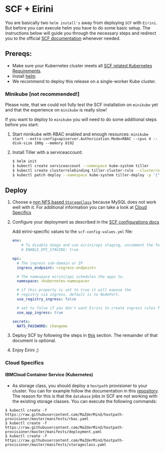 # SCF + Eirini

You are basically two `helm install's` away from deploying `SCF` with `Eirini`. But before you can execute helm you have to do some basic setup. The instructions below will guide you through the necessary steps and redirect you to the official [SCF documentation](https://github.com/SUSE/scf/wiki/How-to-Install-SCF) whenever needed. 

## Prereqs:

- Make sure your Kubernetes cluster meets all [SCF related Kubernetes Requirements](https://github.com/SUSE/scf/wiki/How-to-Install-SCF#requirements-for-kubernetes).
- Install [helm](https://helm.sh/)
- We recommend to deploy this release on a single-worker Kube cluster.

### Minikube [not recommended!]

Please note, that we could not fully test the SCF installation on `minikube` yet and that the experience on `minikube` is really slow! 

If you want to deploy to `minikube` you will need to do some additional steps before you start:

1. Start minikube with RBAC enabled and enough resources: `minikube start --extra-config=apiserver.Authorization.Mode=RBAC --cpus 4 --disk-size 100g --memory 8192`
1. Install Tiller with a serviceaccount:

   ```bash
   $ helm init
   $ kubectl create serviceaccount --namespace kube-system tiller
   $ kubectl create clusterrolebinding tiller-cluster-rule --clusterrole=cluster-admin --serviceaccount=kube-system:tiller
   $ kubectl patch deploy --namespace kube-system tiller-deploy -p '{"spec":{"template":{"spec":{"serviceAccount":"tiller"}}}}'
   ```

## Deploy

1. Choose a [non NFS based `StorageClass`](https://github.com/SUSE/scf/wiki/How-to-Install-SCF#choosing-a-storage-class) because MySQL does not work well with it. For additional information you can take a look at [Cloud Specifics](#cloud-specifics)
1. Configure your deployment as described in the [SCF configurations docs](https://github.com/SUSE/scf/wiki/How-to-Install-SCF#configuring-the-deployment)
   
   Add eirini-specific values to the `scf-config-values.yml` file:

   ```yaml
   env:
	   # To disable diego and use eirini/opi staging, uncomment the following parameter:
	   # ENABLE_OPI_STAGING: true

   opi:
     # The ingress sub-domain or IP
     ingress_endpoint: <ingress-endpoint>

     # The namespace eirini/opi schedules the apps to.
     namespace: <kubernetes-namespace>

     # if this property is set to true it will expose the
     # registry via ingress, default is to NodePort.
     use_registry_ingress: false

     # set to false if you don't want Eirini to create ingress rules for apps
     use_app_ingress: true

   secrets:
     NATS_PASSWORD: changeme
	```

1. Deploy SCF by following the steps in [this](https://github.com/SUSE/scf/wiki/How-to-Install-SCF#deploy-using-helm) section. The remainder of that document is optional.

1. Enjoy Eirini ;)

### Cloud Specifics


#### IBMCloud Container Service (Kubernetes)

- As storage class, you should deploy a `hostpath` provisioner to your cluster. You can for example follow the documentation in this [repository](https://github.com/MaZderMind/hostpath-provisioner#dynamic-provisioning-of-kubernetes-hostpath-volumes). The reason for this is that the `database` jobs in SCF are not working with the existing storage classes.
You can execute the following commands:
```
$ kubectl create -f https://raw.githubusercontent.com/MaZderMind/hostpath-provisioner/master/manifests/rbac.yaml
$ kubectl create -f https://raw.githubusercontent.com/MaZderMind/hostpath-provisioner/master/manifests/deployment.yaml
$ kubectl create -f https://raw.githubusercontent.com/MaZderMind/hostpath-provisioner/master/manifests/storageclass.yaml
```
